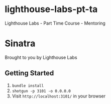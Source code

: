 # lighthouse-labs-pt-ta
Lighthouse Labs - Part Time Course - Mentoring

Sinatra
=============

Brought to you by Lighthouse Labs

## Getting Started

1. `bundle install`
2. `shotgun -p 3101 -o 0.0.0.0`
3. Visit `http://localhost:3101/` in your browser

